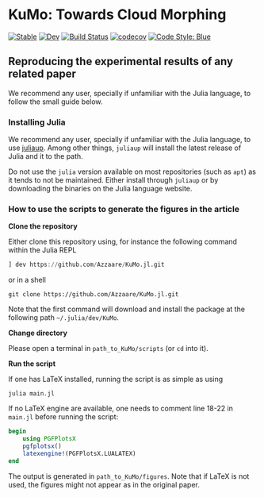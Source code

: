 # KuMo: Towards Cloud Morphing

[![Stable](https://img.shields.io/badge/docs-stable-blue.svg)](https://Azzaare.github.io/KuMo.jl/stable)
[![Dev](https://img.shields.io/badge/docs-dev-blue.svg)](https://Azzaare.github.io/KuMo.jl/dev)
[![Build Status](https://github.com/Azzaare/KuMo.jl/actions/workflows/CI.yml/badge.svg?branch=main)](https://github.com/Azzaare/KuMo.jl/actions/workflows/CI.yml?query=branch%3Amain)
[![codecov](https://codecov.io/gh/Azzaare/KuMo.jl/branch/main/graph/badge.svg?token=rlJUxj3NkP)](https://codecov.io/gh/Azzaare/KuMo.jl)
[![Code Style: Blue](https://img.shields.io/badge/code%20style-blue-4495d1.svg)](https://github.com/invenia/BlueStyle)
<!-- [![ColPrac: Contributor's Guide on Collaborative Practices for Community Packages](https://img.shields.io/badge/ColPrac-Contributor's%20Guide-blueviolet)](https://github.com/SciML/ColPrac) -->
<!-- [![PkgEval](https://JuliaCI.github.io/NanosoldierReports/pkgeval_badges/K/KuMo.svg)](https://JuliaCI.github.io/NanosoldierReports/pkgeval_badges/report.html) -->


## Reproducing the experimental results of any related paper

We recommend any user, specially if unfamiliar with the Julia language, to follow the small guide below.

### Installing Julia

We recommend any user, specially if unfamiliar with the Julia language, to use [juliaup](https://github.com/JuliaLang/juliaup). Among other things, `juliaup` will install the latest release of Julia and it to the path.

Do not use the `julia` version available on most repositories (such as `apt`) as it tends to not be maintained. Either install through `juliaup` or by downloading the binaries on the Julia language website.

### How to use the scripts to generate the figures in the article

**Clone the repository**

Either clone this repository using, for instance the following command within the Julia REPL

```julia
] dev https://github.com/Azzaare/KuMo.jl.git
```

or in a shell

```shell
git clone https://github.com/Azzaare/KuMo.jl.git
```

Note that the first command will download and install the package at the following path  `~/.julia/dev/KuMo`.

**Change directory**

Please open a terminal in `path_to_KuMo/scripts` (or `cd` into it).

**Run the script**

If one has LaTeX installed, running the script is as simple as using

```shell
julia main.jl
```

If no LaTeX engine are available, one needs to comment line 18-22 in `main.jl` before running the script:

```julia
begin
    using PGFPlotsX
    pgfplotsx()
    latexengine!(PGFPlotsX.LUALATEX)
end
```

The output is generated in `path_to_KuMo/figures`. Note that if LaTeX is not used, the figures might not appear as in the original paper.

<!-- ## Citing

See [`CITATION.bib`](CITATION.bib) for the relevant reference(s). -->
